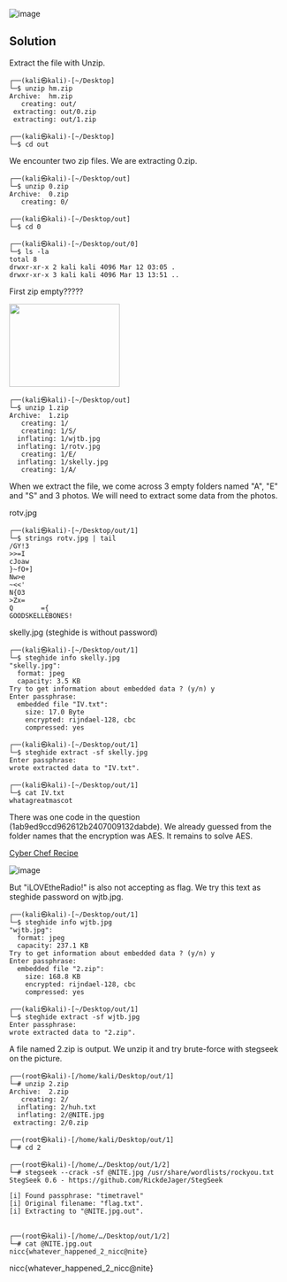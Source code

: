 
![image](https://user-images.githubusercontent.com/88983987/224680565-2f6416c7-45bb-4d0b-8c0d-04ef6de3b4f4.png)

## Solution

Extract the file with Unzip.


``` 
┌──(kali㉿kali)-[~/Desktop]
└─$ unzip hm.zip 
Archive:  hm.zip
   creating: out/
 extracting: out/0.zip               
 extracting: out/1.zip               
                                                                                                                                                                         
┌──(kali㉿kali)-[~/Desktop]
└─$ cd out           
``` 

We encounter two zip files. We are extracting 0.zip.

``` 
┌──(kali㉿kali)-[~/Desktop/out]
└─$ unzip 0.zip 
Archive:  0.zip
   creating: 0/
                                                                                                                                                                         
┌──(kali㉿kali)-[~/Desktop/out]
└─$ cd 0  
                                                                                                                                                                         
┌──(kali㉿kali)-[~/Desktop/out/0]
└─$ ls -la
total 8
drwxr-xr-x 2 kali kali 4096 Mar 12 03:05 .
drwxr-xr-x 3 kali kali 4096 Mar 13 13:51 ..
``` 

First zip empty?????

<img src="https://user-images.githubusercontent.com/88983987/224681146-412f43cc-7bf9-4273-b092-637e7f5582d6.png" width="200" height="150">

``` 
┌──(kali㉿kali)-[~/Desktop/out]
└─$ unzip 1.zip 
Archive:  1.zip
   creating: 1/
   creating: 1/S/
  inflating: 1/wjtb.jpg              
  inflating: 1/rotv.jpg              
   creating: 1/E/
  inflating: 1/skelly.jpg            
   creating: 1/A/                                                                                                                                                                
``` 

When we extract the file, we come across 3 empty folders named "A", "E" and "S" and 3 photos. We will need to extract some data from the photos.

rotv.jpg
```
┌──(kali㉿kali)-[~/Desktop/out/1]
└─$ strings rotv.jpg | tail
/GY!3
>>=I
cJoaw
}~fO+]
Nw>e
~<<'
N{O3
>Zx=
Q       ={
GOODSKELLEBONES!
```

skelly.jpg (steghide is without password)
```
┌──(kali㉿kali)-[~/Desktop/out/1]
└─$ steghide info skelly.jpg 
"skelly.jpg":
  format: jpeg
  capacity: 3.5 KB
Try to get information about embedded data ? (y/n) y
Enter passphrase: 
  embedded file "IV.txt":
    size: 17.0 Byte
    encrypted: rijndael-128, cbc
    compressed: yes
                                                                                                                                                                         
┌──(kali㉿kali)-[~/Desktop/out/1]
└─$ steghide extract -sf skelly.jpg 
Enter passphrase: 
wrote extracted data to "IV.txt".

┌──(kali㉿kali)-[~/Desktop/out/1]
└─$ cat IV.txt 
whatagreatmascot
```

There was one code in the question (1ab9ed9ccd962612b2407009132dabde). We already guessed from the folder names that the encryption was AES. It remains to solve AES.

<a href="https://gchq.github.io/CyberChef/#recipe=AES_Decrypt(%7B'option':'UTF8','string':'GOODSKELLEBONES!'%7D,%7B'option':'UTF8','string':'whatagreatmascot'%7D,'CBC','Hex','Raw',%7B'option':'Hex','string':''%7D,%7B'option':'Hex','string':''%7D)&input=MWFiOWVkOWNjZDk2MjYxMmIyNDA3MDA5MTMyZGFiZGU">Cyber Chef Recipe</a>

![image](https://user-images.githubusercontent.com/88983987/224682859-cbbbe760-eae7-4e43-a996-fd9392b1ab85.png)

But "iLOVEtheRadio!" is also not accepting as flag. We try this text as steghide password on wjtb.jpg.
```
┌──(kali㉿kali)-[~/Desktop/out/1]
└─$ steghide info wjtb.jpg
"wjtb.jpg":
  format: jpeg
  capacity: 237.1 KB
Try to get information about embedded data ? (y/n) y
Enter passphrase: 
  embedded file "2.zip":
    size: 168.8 KB
    encrypted: rijndael-128, cbc
    compressed: yes
                                                                                                                                                                         
┌──(kali㉿kali)-[~/Desktop/out/1]
└─$ steghide extract -sf wjtb.jpg      
Enter passphrase: 
wrote extracted data to "2.zip".
```

A file named 2.zip is output. We unzip it and try brute-force with stegseek on the picture.
```
┌──(root㉿kali)-[/home/kali/Desktop/out/1]
└─# unzip 2.zip
Archive:  2.zip
   creating: 2/
  inflating: 2/huh.txt               
  inflating: 2/@NITE.jpg             
 extracting: 2/0.zip                 
                                                                                                                                                                         
┌──(root㉿kali)-[/home/kali/Desktop/out/1]
└─# cd 2 
                                                                                                                                                                         
┌──(root㉿kali)-[/home/…/Desktop/out/1/2]
└─# stegseek --crack -sf @NITE.jpg /usr/share/wordlists/rockyou.txt
StegSeek 0.6 - https://github.com/RickdeJager/StegSeek

[i] Found passphrase: "timetravel"      
[i] Original filename: "flag.txt".
[i] Extracting to "@NITE.jpg.out".

                                                                                                                                                                         
┌──(root㉿kali)-[/home/…/Desktop/out/1/2]
└─# cat @NITE.jpg.out     
nicc{whatever_happened_2_nicc@nite}
```
nicc{whatever_happened_2_nicc@nite}


        

